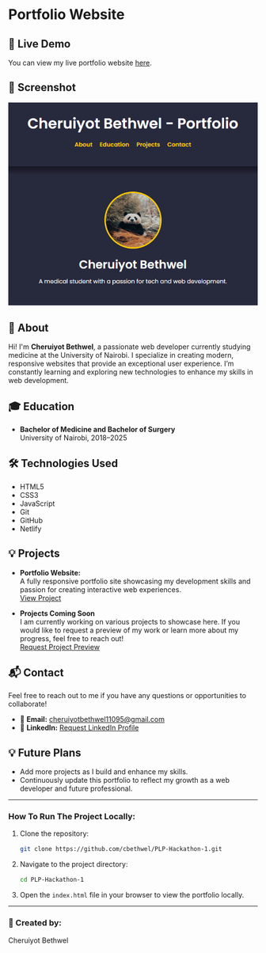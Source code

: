 # Portfolio Website

## 🚀 Live Demo
You can view my live portfolio website [here](https://cbethwel.netlify.app/).

## 📸 Screenshot
![Portfolio Preview](assets/screenshot.png)

## 📝 About

Hi! I'm **Cheruiyot Bethwel**, a passionate web developer currently studying medicine at the University of Nairobi. I specialize in creating modern, responsive websites that provide an exceptional user experience. I’m constantly learning and exploring new technologies to enhance my skills in web development.

## 🎓 Education

- **Bachelor of Medicine and Bachelor of Surgery**  
  University of Nairobi, 2018–2025

## 🛠️ Technologies Used

- HTML5
- CSS3
- JavaScript
- Git
- GitHub
- Netlify

## 💡 Projects

- **Portfolio Website:**  
  A fully responsive portfolio site showcasing my development skills and passion for creating interactive web experiences.  
  [View Project](https://fancy-bonbon-efe075.netlify.app/)  

- **Projects Coming Soon**  
  I am currently working on various projects to showcase here. If you would like to request a preview of my work or learn more about my progress, feel free to reach out!  
  [Request Project Preview](mailto:cheruiyotbethwel11095@gmail.com?subject=Request%20Project%20Preview&body=Hello%2C%0D%0A%0D%0AI%20would%20like%20to%20request%20a%20preview%20of%20your%20projects%20and%20learn%20more%20about%20your%20work.%20Please%20let%20me%20know%20how%20I%20can%20view%20or%20explore%20your%20projects.%0D%0A%0D%0AThank%20you!)

## 📬 Contact

Feel free to reach out to me if you have any questions or opportunities to collaborate!

- 📧 **Email:** [cheruiyotbethwel11095@gmail.com](mailto:cheruiyotbethwel11095@gmail.com)
- 🔗 **LinkedIn:** [Request LinkedIn Profile](mailto:cheruiyotbethwel11095@gmail.com?subject=Request%20LinkedIn%20Profile&body=Hello%2C%0D%0A%0D%0AI'm%20interested%20in%20connecting%20with%20you%20on%20LinkedIn.%20Please%20let%20me%20know%20if%20you%20can%20share%20your%20LinkedIn%20profile%20with%20me.%0D%0A%0D%0AThank%20you!)

## 💡 Future Plans

- Add more projects as I build and enhance my skills.
- Continuously update this portfolio to reflect my growth as a web developer and future professional.

---

### How To Run The Project Locally:

1. Clone the repository:
   ```bash
   git clone https://github.com/cbethwel/PLP-Hackathon-1.git
   ```

2. Navigate to the project directory:
   ```bash
   cd PLP-Hackathon-1
   ```

3. Open the `index.html` file in your browser to view the portfolio locally.

---

### 👤 Created by:  
Cheruiyot Bethwel
